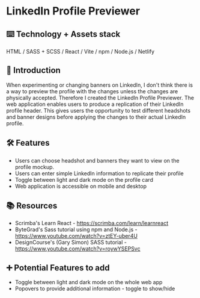 # LinkedIn Profile Previewer

## ⌨️ Technology + Assets stack
HTML / SASS + SCSS / React / Vite / npm / Node.js / Netlify 

## 🍼 Introduction
When experimenting or changing banners on LinkedIn, I don't think there is a way to preview the profile with the changes unless the changes are physically accepted. Therefore I created the LinkedIn Profile Previewer. The web application enables users to produce a replication of their LinkedIn profile header. This gives users the opportunity to test different headshots and banner designs before applying the changes to their actual LinkedIn profile.

## 🛠️ Features
- Users can choose headshot and banners they want to view on the profile mockup.
- Users can enter simple LinkedIn information to replicate their profile 
- Toggle between light and dark mode on the profile card 
- Web application is accessible on mobile and desktop


## 📚 Resources
- Scrimba's Learn React - https://scrimba.com/learn/learnreact
- ByteGrad's Sass tutorial using npm and Node.js - https://www.youtube.com/watch?v=ztEY-uber4U
- DesignCourse's (Gary Simon) SASS tutorial - https://www.youtube.com/watch?v=roywYSEPSvc


## ➕ Potential Features to add 
- Toggle between light and dark mode on the whole web app
- Popovers to provide additional information - toggle to show/hide